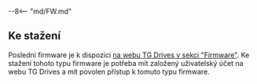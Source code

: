 --8<-- "md/FW.md"

## Ke stažení
Poslední firmware je k dispozici [na webu TG Drives v sekci "Firmware"](https://dev025.tgdrives.cz/cs/products/servodrives/691#firmwaresection).
Ke stažení tohoto typu firmware je potřeba mít založený uživatelský účet na webu TG Drives a mít povolen přístup k tomuto typu firmware.